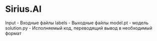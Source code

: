 # Sirius.AI
Input - Входные файлы
labels - Выходные файлы
model.pt - модель
solution.py - Исполняемый код, переводящий вывод в необходимый формат
